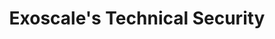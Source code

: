 ---
title: "Exoscale's Technical Security"
description: ""
banner: "/98e16360-a366-4b78-8e0a-031da07fdacb/images/exoscale-icon.png"

courses: 1
weight: 6
---